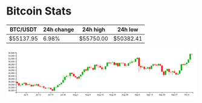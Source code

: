 # Bitcoin Stats

BTC/USDT|24h change|24h high|24h low|
|---|---|---|---|
|$55137.95|6.98%|$55750.00|$50382.41|

<img src="./chart.svg">
